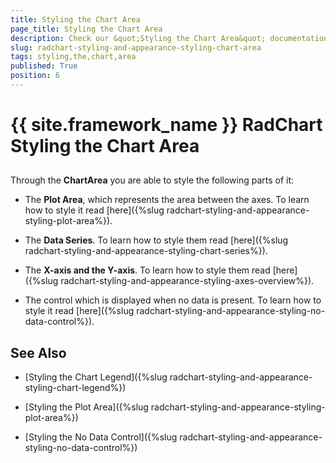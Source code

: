 ```yaml
---
title: Styling the Chart Area
page_title: Styling the Chart Area
description: Check our &quot;Styling the Chart Area&quot; documentation article for the RadChart {{ site.framework_name }} control.
slug: radchart-styling-and-appearance-styling-chart-area
tags: styling,the,chart,area
published: True
position: 6
---
```


# {{ site.framework_name }} RadChart Styling the Chart Area



## 

Through the __ChartArea__ you are able to style the following parts of it:

* The __Plot Area__, which represents the area between the axes. To learn how to style it read [here]({%slug radchart-styling-and-appearance-styling-plot-area%}).

* The __Data Series__. To learn how to style them read [here]({%slug radchart-styling-and-appearance-styling-chart-series%}).

* The __X-axis and the Y-axis__. To learn how to style them read [here]({%slug radchart-styling-and-appearance-styling-axes-overview%}).

* The control which is displayed when no data is present. To learn how to style it read [here]({%slug radchart-styling-and-appearance-styling-no-data-control%}). 

## See Also

 * [Styling the Chart Legend]({%slug radchart-styling-and-appearance-styling-chart-legend%})

 * [Styling the Plot Area]({%slug radchart-styling-and-appearance-styling-plot-area%})

 * [Styling the No Data Control]({%slug radchart-styling-and-appearance-styling-no-data-control%})
